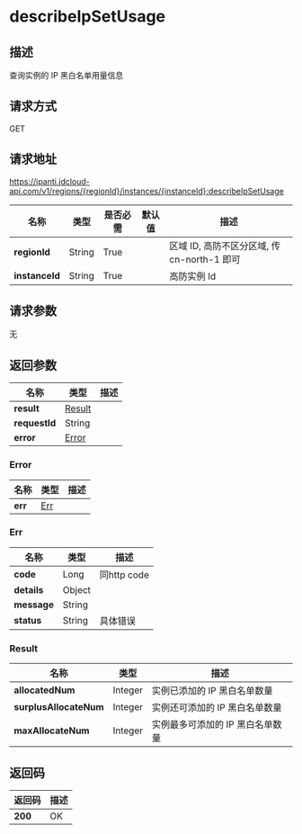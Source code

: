 # describeIpSetUsage


## 描述
查询实例的 IP 黑白名单用量信息

## 请求方式
GET

## 请求地址
https://ipanti.jdcloud-api.com/v1/regions/{regionId}/instances/{instanceId}:describeIpSetUsage

|名称|类型|是否必需|默认值|描述|
|---|---|---|---|---|
|**regionId**|String|True| |区域 ID, 高防不区分区域, 传 cn-north-1 即可|
|**instanceId**|String|True| |高防实例 Id|

## 请求参数
无


## 返回参数
|名称|类型|描述|
|---|---|---|
|**result**|[Result](describeipsetusage#result)| |
|**requestId**|String| |
|**error**|[Error](describeipsetusage#error)| |

### <div id="error">Error</div>
|名称|类型|描述|
|---|---|---|
|**err**|[Err](describeipsetusage#err)| |
### <div id="err">Err</div>
|名称|类型|描述|
|---|---|---|
|**code**|Long|同http code|
|**details**|Object| |
|**message**|String| |
|**status**|String|具体错误|
### <div id="result">Result</div>
|名称|类型|描述|
|---|---|---|
|**allocatedNum**|Integer|实例已添加的 IP 黑白名单数量|
|**surplusAllocateNum**|Integer|实例还可添加的 IP 黑白名单数量|
|**maxAllocateNum**|Integer|实例最多可添加的 IP 黑白名单数量|

## 返回码
|返回码|描述|
|---|---|
|**200**|OK|
